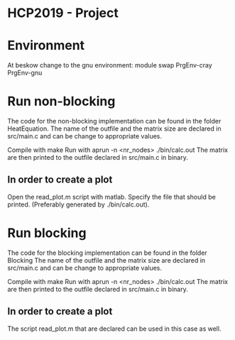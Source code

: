 # HCP2019 - Project

# Environment
At beskow change to the gnu environment:
module swap PrgEnv-cray PrgEnv-gnu

# Run non-blocking
The code for the non-blocking implementation can be found in the folder HeatEquation.
The name of the outfile and the matrix size are declared in src/main.c and can be change to appropriate values.

Compile with 
make
Run with
aprun -n <nr_nodes> ./bin/calc.out
The matrix are then printed to the outfile declared in src/main.c in binary.

## In order to create a plot
Open the read_plot.m script with matlab. Specify the file that should be printed. (Preferably generated by ./bin/calc.out).


# Run blocking
The code for the blocking implementation can be found in the folder Blocking
The name of the outfile and the matrix size are declared in src/main.c and can be change to appropriate values.

Compile with 
make
Run with
aprun -n <nr_nodes> ./bin/calc.out
The matrix are then printed to the outfile declared in src/main.c in binary.

## In order to create a plot
The script read_plot.m that are declared can be used in this case as well.
